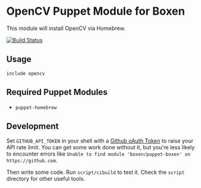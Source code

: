 # OpenCV Puppet Module for Boxen

This module will install OpenCV via Homebrew.

[![Build Status](https://travis-ci.org/gaahrdner/puppet-.png?branch=master)](https://travis-ci.org/boxen/puppet-template)

## Usage

```puppet
include opencv
```

## Required Puppet Modules

* `puppet-homebrew`

## Development

Set `GITHUB_API_TOKEN` in your shell with a [Github oAuth Token](https://help.github.com/articles/creating-an-oauth-token-for-command-line-use) to raise your API rate limit. You can get some work done without it, but you're less likely to encounter errors like `Unable to find module 'boxen/puppet-boxen' on https://github.com`.

Then write some code. Run `script/cibuild` to test it. Check the `script`
directory for other useful tools.
